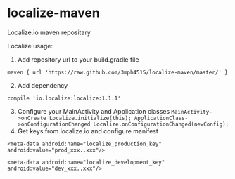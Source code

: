# localize-maven
Localize.io maven repositary

Localize usage:

1. Add repository url to your build.gradle file

`
maven {
        url 'https://raw.github.com/3mph4515/localize-maven/master/'
    }
`

2. Add dependency

`
    compile 'io.localize:localize:1.1.1'
`

3. Configure your MainActivity and Application classes
`
MainActivity->onCreate
        Localize.initialize(this);
ApplicationClass->onConfigurationChanged
        Localize.onConfigurationChanged(newConfig);
`
4. Get keys from localize.io and configure manifest

`
        <meta-data
            android:name="localize_production_key"
            android:value="prod_xxx..xxx"/>
`

`
        <meta-data
            android:name="localize_development_key"
            android:value="dev_xxx..xxx"/>
`

